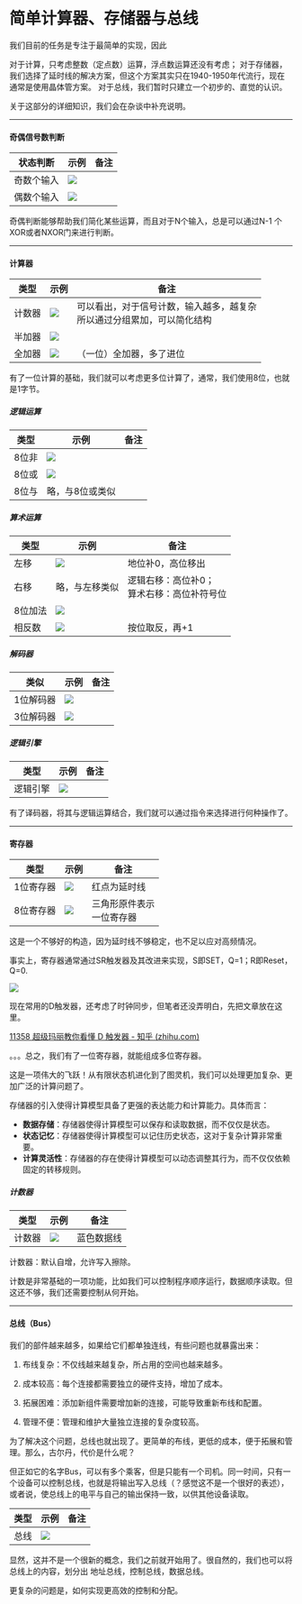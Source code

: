 # 简单计算器、存储器与总线

我们目前的任务是专注于最简单的实现，因此

对于计算，只考虑整数（定点数）运算，浮点数运算还没有考虑；
对于存储器，我们选择了延时线的解决方案，但这个方案其实只在1940-1950年代流行，现在通常是使用晶体管方案。
对于总线，我们暂时只建立一个初步的、直觉的认识。

关于这部分的详细知识，我们会在杂谈中补充说明。

---

#### 奇偶信号数判断

| 状态判断  | 示例                                            | 备注  |
| ----- | --------------------------------------------- | --- |
| 奇数个输入 | ![](D:\turing%20complete\img_al_mem\odd.png)  |     |
| 偶数个输入 | ![](D:\turing%20complete\img_al_mem\even.png) |     |

奇偶判断能够帮助我们简化某些运算，而且对于N个输入，总是可以通过N-1 个XOR或者NXOR门来进行判断。

---

#### 计算器

| 类型  | 示例                                                | 备注                                       |
| --- | ------------------------------------------------- | ---------------------------------------- |
| 计数器 | ![](D:\turing%20complete\img_al_mem\count.png)    | 可以看出，对于信号计数，输入越多，越复杂<br/>所以通过分组累加，可以简化结构 |
| 半加器 | ![](D:\turing%20complete\img_al_mem\half_add.png) |                                          |
| 全加器 | ![](D:\turing%20complete\img_al_mem\full_add.png) | （一位）全加器，多了进位                             |

有了一位计算的基础，我们就可以考虑更多位计算了，通常，我们使用8位，也就是1字节。

##### 逻辑运算

| 类型  | 示例                                            | 备注  |
| --- | --------------------------------------------- | --- |
| 8位非 | ![](D:\turing%20complete\img_al_mem\8not.png) |     |
| 8位或 | ![](D:\turing%20complete\img_al_mem\8or.png)  |     |
| 8位与 | 略，与8位或类似                                      |     |

##### 算术运算

| 类型   | 示例                                            | 备注                         |
| ---- | --------------------------------------------- | -------------------------- |
| 左移   | ![](D:\turing%20complete\img_al_mem\x2.png)   | 地位补0，高位移出                  |
| 右移   | 略，与左移类似                                       | 逻辑右移：高位补0；<br/>算术右移：高位补符号位 |
| 8位加法 | ![](D:\turing%20complete\img_al_mem\8add.png) |                            |
| 相反数  | ![](D:\turing%20complete\img_al_mem\oppo.png) | 按位取反，再+1                   |

##### 解码器

| 类似    | 示例                                               | 备注  |
| ----- | ------------------------------------------------ | --- |
| 1位解码器 | ![](D:\turing%20complete\img_al_mem\1decode.png) |     |
| 3位解码器 | ![](D:\turing%20complete\img_al_mem\8decode.png) |     |

##### 逻辑引擎

| 类型   | 示例                                                      | 备注  |
| ---- | ------------------------------------------------------- | --- |
| 逻辑引擎 | ![](D:\turing%20complete\img_al_mem\logical_engine.png) |     |

有了译码器，将其与逻辑运算结合，我们就可以通过指令来选择进行何种操作了。

---

#### 寄存器

| 类型    | 示例                                             | 备注                |
| ----- | ---------------------------------------------- | ----------------- |
| 1位寄存器 | ![](D:\turing%20complete\img_al_mem\1save.png) | 红点为延时线            |
| 8位寄存器 | ![](D:\turing%20complete\img_al_mem\8save.png) | 三角形原件表示<br/>一位寄存器 |

这是一个不够好的构造，因为延时线不够稳定，也不足以应对高频情况。

事实上，寄存器通常通过SR触发器及其改进来实现，S即SET，Q=1；R即Reset，Q=0.

![](D:\turing%20complete\img_al_mem\sr.png)

现在常用的D触发器，还考虑了时钟同步，但笔者还没弄明白，先把文章放在这里。

[11358 超级玛丽教你看懂 D 触发器 - 知乎 (zhihu.com)](https://zhuanlan.zhihu.com/p/67511756)

。。。总之，我们有了一位寄存器，就能组成多位寄存器。

这是一项伟大的飞跃！从有限状态机进化到了图灵机，我们可以处理更加复杂、更加广泛的计算问题了。

存储器的引入使得计算模型具备了更强的表达能力和计算能力。具体而言：

- **数据存储**：存储器使得计算模型可以保存和读取数据，而不仅仅是状态。
- **状态记忆**：存储器使得计算模型可以记住历史状态，这对于复杂计算非常重要。
- **计算灵活性**：存储器的存在使得计算模型可以动态调整其行为，而不仅仅依赖固定的转移规则。

##### 计数器

| 类型  | 示例                                          | 备注    |
| --- | ------------------------------------------- | ----- |
| 计数器 | ![](D:\turing%20complete\img_al_mem\pc.png) | 蓝色数据线 |

计数器：默认自增，允许写入擦除。

计数是非常基础的一项功能，比如我们可以控制程序顺序运行，数据顺序读取。但这还不够，我们还需要控制从何开始。

---

#### 总线（Bus）

我们的部件越来越多，如果给它们都单独连线，有些问题也就暴露出来：

1. 布线复杂：不仅线越来越复杂，所占用的空间也越来越多。

2. 成本较高：每个连接都需要独立的硬件支持，增加了成本。

3. 拓展困难：添加新组件需要增加新的连接，可能导致重新布线和配置。

4. 管理不便：管理和维护大量独立连接的复杂度较高。

为了解决这个问题，总线也就出现了。更简单的布线，更低的成本，便于拓展和管理。那么，古尔丹，代价是什么呢？

但正如它的名字Bus，可以有多个乘客，但是只能有一个司机。同一时间，只有一个设备可以控制总线，也就是将输出写入总线（？感觉这不是一个很好的表述），或者说，使总线上的电平与自己的输出保持一致，以供其他设备读取。

| 类型  | 示例                                           | 备注  |
| --- | -------------------------------------------- | --- |
| 总线  | ![](D:\turing%20complete\img_al_mem\bus.png) |     |

显然，这并不是一个很新的概念，我们之前就开始用了。很自然的，我们也可以将总线上的内容，划分出 地址总线，控制总线，数据总线。

更复杂的问题是，如何实现更高效的控制和分配。
